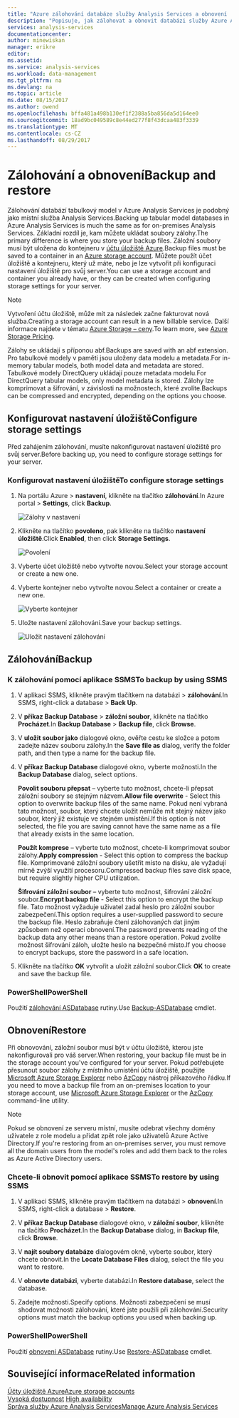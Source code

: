 ```yaml
---
title: "Azure zálohování databáze služby Analysis Services a obnovení | Microsoft Docs"
description: "Popisuje, jak zálohovat a obnovit databázi služby Azure Analysis Services."
services: analysis-services
documentationcenter: 
author: minewiskan
manager: erikre
editor: 
ms.assetid: 
ms.service: analysis-services
ms.workload: data-management
ms.tgt_pltfrm: na
ms.devlang: na
ms.topic: article
ms.date: 08/15/2017
ms.author: owend
ms.openlocfilehash: bffa481a498b130ef1f2388a5ba856da5d164ee0
ms.sourcegitcommit: 18ad9bc049589c8e44ed277f8f43dcaa483f3339
ms.translationtype: MT
ms.contentlocale: cs-CZ
ms.lasthandoff: 08/29/2017
---
```

# <a name="backup-and-restore"></a><span data-ttu-id="574ff-103">Zálohování a obnovení</span><span class="sxs-lookup"><span data-stu-id="574ff-103">Backup and restore</span></span>

<span data-ttu-id="574ff-104">Zálohování databází tabulkový model v Azure Analysis Services je podobný jako místní služba Analysis Services.</span><span class="sxs-lookup"><span data-stu-id="574ff-104">Backing up tabular model databases in Azure Analysis Services is much the same as for on-premises Analysis Services.</span></span> <span data-ttu-id="574ff-105">Základní rozdíl je, kam můžete ukládat soubory zálohy.</span><span class="sxs-lookup"><span data-stu-id="574ff-105">The primary difference is where you store your backup files.</span></span> <span data-ttu-id="574ff-106">Záložní soubory musí být uložena do kontejneru v [účtu úložiště Azure](../storage/common/storage-create-storage-account.md).</span><span class="sxs-lookup"><span data-stu-id="574ff-106">Backup files must be saved to a container in an [Azure storage account](../storage/common/storage-create-storage-account.md).</span></span> <span data-ttu-id="574ff-107">Můžete použít účet úložiště a kontejneru, který už máte, nebo je lze vytvořit při konfiguraci nastavení úložiště pro svůj server.</span><span class="sxs-lookup"><span data-stu-id="574ff-107">You can use a storage account and container you already have, or they can be created when configuring storage settings for your server.</span></span>

> [!NOTE]
> <span data-ttu-id="574ff-108">Vytvoření účtu úložiště, může mít za následek začne fakturovat nová služba.</span><span class="sxs-lookup"><span data-stu-id="574ff-108">Creating a storage account can result in a new billable service.</span></span> <span data-ttu-id="574ff-109">Další informace najdete v tématu [Azure Storage – ceny](https://azure.microsoft.com/pricing/details/storage/blobs/).</span><span class="sxs-lookup"><span data-stu-id="574ff-109">To learn more, see [Azure Storage Pricing](https://azure.microsoft.com/pricing/details/storage/blobs/).</span></span>
> 
> 

<span data-ttu-id="574ff-110">Zálohy se ukládají s příponou abf.</span><span class="sxs-lookup"><span data-stu-id="574ff-110">Backups are saved with an abf extension.</span></span> <span data-ttu-id="574ff-111">Pro tabulkové modely v paměti jsou uloženy data modelu a metadata.</span><span class="sxs-lookup"><span data-stu-id="574ff-111">For in-memory tabular models, both model data and metadata are stored.</span></span> <span data-ttu-id="574ff-112">Tabulkové modely DirectQuery ukládají pouze metadata modelu.</span><span class="sxs-lookup"><span data-stu-id="574ff-112">For DirectQuery tabular models, only model metadata is stored.</span></span> <span data-ttu-id="574ff-113">Zálohy lze komprimovat a šifrování, v závislosti na možnostech, které zvolíte.</span><span class="sxs-lookup"><span data-stu-id="574ff-113">Backups can be compressed and encrypted, depending on the options you choose.</span></span> 



## <a name="configure-storage-settings"></a><span data-ttu-id="574ff-114">Konfigurovat nastavení úložiště</span><span class="sxs-lookup"><span data-stu-id="574ff-114">Configure storage settings</span></span>
<span data-ttu-id="574ff-115">Před zahájením zálohování, musíte nakonfigurovat nastavení úložiště pro svůj server.</span><span class="sxs-lookup"><span data-stu-id="574ff-115">Before backing up, you need to configure storage settings for your server.</span></span>


### <a name="to-configure-storage-settings"></a><span data-ttu-id="574ff-116">Konfigurovat nastavení úložiště</span><span class="sxs-lookup"><span data-stu-id="574ff-116">To configure storage settings</span></span>
1.  <span data-ttu-id="574ff-117">Na portálu Azure > **nastavení**, klikněte na tlačítko **zálohování**.</span><span class="sxs-lookup"><span data-stu-id="574ff-117">In Azure portal > **Settings**, click **Backup**.</span></span>

    ![Zálohy v nastavení](./media/analysis-services-backup/aas-backup-backups.png)

2.  <span data-ttu-id="574ff-119">Klikněte na tlačítko **povoleno**, pak klikněte na tlačítko **nastavení úložiště**.</span><span class="sxs-lookup"><span data-stu-id="574ff-119">Click **Enabled**, then click **Storage Settings**.</span></span>

    ![Povolení](./media/analysis-services-backup/aas-backup-enable.png)

3. <span data-ttu-id="574ff-121">Vyberte účet úložiště nebo vytvořte novou.</span><span class="sxs-lookup"><span data-stu-id="574ff-121">Select your storage account or create a new one.</span></span>

4. <span data-ttu-id="574ff-122">Vyberte kontejner nebo vytvořte novou.</span><span class="sxs-lookup"><span data-stu-id="574ff-122">Select a container or create a new one.</span></span>

    ![Vyberte kontejner](./media/analysis-services-backup/aas-backup-container.png)

5. <span data-ttu-id="574ff-124">Uložte nastavení zálohování.</span><span class="sxs-lookup"><span data-stu-id="574ff-124">Save your backup settings.</span></span>

    ![Uložit nastavení zálohování](./media/analysis-services-backup/aas-backup-save.png)

## <a name="backup"></a><span data-ttu-id="574ff-126">Zálohování</span><span class="sxs-lookup"><span data-stu-id="574ff-126">Backup</span></span>

### <a name="to-backup-by-using-ssms"></a><span data-ttu-id="574ff-127">K zálohování pomocí aplikace SSMS</span><span class="sxs-lookup"><span data-stu-id="574ff-127">To backup by using SSMS</span></span>

1. <span data-ttu-id="574ff-128">V aplikaci SSMS, klikněte pravým tlačítkem na databázi > **zálohování**.</span><span class="sxs-lookup"><span data-stu-id="574ff-128">In SSMS, right-click a database > **Back Up**.</span></span>

2. <span data-ttu-id="574ff-129">V **příkaz Backup Database** > **záložní soubor**, klikněte na tlačítko **Procházet**.</span><span class="sxs-lookup"><span data-stu-id="574ff-129">In **Backup Database** > **Backup file**, click **Browse**.</span></span>

3. <span data-ttu-id="574ff-130">V **uložit soubor jako** dialogové okno, ověřte cestu ke složce a potom zadejte název souboru zálohy.</span><span class="sxs-lookup"><span data-stu-id="574ff-130">In the **Save file as** dialog, verify the folder path, and then type a name for the backup file.</span></span> 

4. <span data-ttu-id="574ff-131">V **příkaz Backup Database** dialogové okno, vyberte možnosti.</span><span class="sxs-lookup"><span data-stu-id="574ff-131">In the **Backup Database** dialog, select options.</span></span>

    <span data-ttu-id="574ff-132">**Povolit souboru přepsat** – vyberte tuto možnost, chcete-li přepsat záložní soubory se stejným názvem.</span><span class="sxs-lookup"><span data-stu-id="574ff-132">**Allow file overwrite** - Select this option to overwrite backup files of the same name.</span></span> <span data-ttu-id="574ff-133">Pokud není vybraná tato možnost, soubor, který chcete uložit nemůže mít stejný název jako soubor, který již existuje ve stejném umístění.</span><span class="sxs-lookup"><span data-stu-id="574ff-133">If this option is not selected, the file you are saving cannot have the same name as a file that already exists in the same location.</span></span>

    <span data-ttu-id="574ff-134">**Použít komprese** – vyberte tuto možnost, chcete-li komprimovat soubor zálohy.</span><span class="sxs-lookup"><span data-stu-id="574ff-134">**Apply compression** - Select this option to compress the backup file.</span></span> <span data-ttu-id="574ff-135">Komprimované záložní soubory ušetřit místo na disku, ale vyžadují mírně zvýší využití procesoru.</span><span class="sxs-lookup"><span data-stu-id="574ff-135">Compressed backup files save disk space, but require slightly higher CPU utilization.</span></span> 

    <span data-ttu-id="574ff-136">**Šifrování záložní soubor** – vyberte tuto možnost, šifrování záložní soubor.</span><span class="sxs-lookup"><span data-stu-id="574ff-136">**Encrypt backup file** - Select this option to encrypt the backup file.</span></span> <span data-ttu-id="574ff-137">Tato možnost vyžaduje uživatel zadal heslo pro záložní soubor zabezpečení.</span><span class="sxs-lookup"><span data-stu-id="574ff-137">This option requires a user-supplied password to secure the backup file.</span></span> <span data-ttu-id="574ff-138">Heslo zabraňuje čtení zálohovaných dat jiným způsobem než operaci obnovení.</span><span class="sxs-lookup"><span data-stu-id="574ff-138">The password prevents reading of the backup data any other means than a restore operation.</span></span> <span data-ttu-id="574ff-139">Pokud zvolíte možnost šifrování záloh, uložte heslo na bezpečné místo.</span><span class="sxs-lookup"><span data-stu-id="574ff-139">If you choose to encrypt backups, store the password in a safe location.</span></span>

5. <span data-ttu-id="574ff-140">Klikněte na tlačítko **OK** vytvořit a uložit záložní soubor.</span><span class="sxs-lookup"><span data-stu-id="574ff-140">Click **OK** to create and save the backup file.</span></span>


### <a name="powershell"></a><span data-ttu-id="574ff-141">PowerShell</span><span class="sxs-lookup"><span data-stu-id="574ff-141">PowerShell</span></span>
<span data-ttu-id="574ff-142">Použití [zálohování ASDatabase](https://docs.microsoft.com/sql/analysis-services/powershell/backup-asdatabase-cmdlet) rutiny.</span><span class="sxs-lookup"><span data-stu-id="574ff-142">Use [Backup-ASDatabase](https://docs.microsoft.com/sql/analysis-services/powershell/backup-asdatabase-cmdlet) cmdlet.</span></span>

## <a name="restore"></a><span data-ttu-id="574ff-143">Obnovení</span><span class="sxs-lookup"><span data-stu-id="574ff-143">Restore</span></span>
<span data-ttu-id="574ff-144">Při obnovování, záložní soubor musí být v účtu úložiště, kterou jste nakonfigurovali pro váš server.</span><span class="sxs-lookup"><span data-stu-id="574ff-144">When restoring, your backup file must be in the storage account you've configured for your server.</span></span> <span data-ttu-id="574ff-145">Pokud potřebujete přesunout soubor zálohy z místního umístění účtu úložiště, použijte [Microsoft Azure Storage Explorer](https://docs.microsoft.com/azure/vs-azure-tools-storage-manage-with-storage-explorer) nebo [AzCopy](../storage/common/storage-use-azcopy.md) nástroj příkazového řádku.</span><span class="sxs-lookup"><span data-stu-id="574ff-145">If you need to move a backup file from an on-premises location to your storage account, use [Microsoft Azure Storage Explorer](https://docs.microsoft.com/azure/vs-azure-tools-storage-manage-with-storage-explorer) or the [AzCopy](../storage/common/storage-use-azcopy.md) command-line utility.</span></span> 



> [!NOTE]
> <span data-ttu-id="574ff-146">Pokud se obnovení ze serveru místní, musíte odebrat všechny domény uživatele z role modelu a přidat zpět role jako uživatelů Azure Active Directory.</span><span class="sxs-lookup"><span data-stu-id="574ff-146">If you're restoring from an on-premises server, you must remove all the domain users from the model's roles and add them back to the roles as Azure Active Directory users.</span></span>
> 
> 

### <a name="to-restore-by-using-ssms"></a><span data-ttu-id="574ff-147">Chcete-li obnovit pomocí aplikace SSMS</span><span class="sxs-lookup"><span data-stu-id="574ff-147">To restore by using SSMS</span></span>

1. <span data-ttu-id="574ff-148">V aplikaci SSMS, klikněte pravým tlačítkem na databázi > **obnovení**.</span><span class="sxs-lookup"><span data-stu-id="574ff-148">In SSMS, right-click a database > **Restore**.</span></span>

2. <span data-ttu-id="574ff-149">V **příkaz Backup Database** dialogové okno, v **záložní soubor**, klikněte na tlačítko **Procházet**.</span><span class="sxs-lookup"><span data-stu-id="574ff-149">In the **Backup Database** dialog, in **Backup file**, click **Browse**.</span></span>

3. <span data-ttu-id="574ff-150">V **najít soubory databáze** dialogovém okně, vyberte soubor, který chcete obnovit.</span><span class="sxs-lookup"><span data-stu-id="574ff-150">In the **Locate Database Files** dialog, select the file you want to restore.</span></span>

4. <span data-ttu-id="574ff-151">V **obnovte databázi**, vyberte databázi.</span><span class="sxs-lookup"><span data-stu-id="574ff-151">In **Restore database**, select the database.</span></span>

5. <span data-ttu-id="574ff-152">Zadejte možnosti.</span><span class="sxs-lookup"><span data-stu-id="574ff-152">Specify options.</span></span> <span data-ttu-id="574ff-153">Možnosti zabezpečení se musí shodovat možnosti zálohování, které jste použili při zálohování.</span><span class="sxs-lookup"><span data-stu-id="574ff-153">Security options must match the backup options you used when backing up.</span></span>


### <a name="powershell"></a><span data-ttu-id="574ff-154">PowerShell</span><span class="sxs-lookup"><span data-stu-id="574ff-154">PowerShell</span></span>

<span data-ttu-id="574ff-155">Použití [obnovení ASDatabase](https://docs.microsoft.com/sql/analysis-services/powershell/restore-asdatabase-cmdlet) rutiny.</span><span class="sxs-lookup"><span data-stu-id="574ff-155">Use [Restore-ASDatabase](https://docs.microsoft.com/sql/analysis-services/powershell/restore-asdatabase-cmdlet) cmdlet.</span></span>


## <a name="related-information"></a><span data-ttu-id="574ff-156">Související informace</span><span class="sxs-lookup"><span data-stu-id="574ff-156">Related information</span></span>

[<span data-ttu-id="574ff-157">Účty úložiště Azure</span><span class="sxs-lookup"><span data-stu-id="574ff-157">Azure storage accounts</span></span>](../storage/common/storage-create-storage-account.md)  
<span data-ttu-id="574ff-158">[Vysoká dostupnost](analysis-services-bcdr.md)   </span><span class="sxs-lookup"><span data-stu-id="574ff-158">[High availability](analysis-services-bcdr.md)   </span></span>  
[<span data-ttu-id="574ff-159">Správa služby Azure Analysis Services</span><span class="sxs-lookup"><span data-stu-id="574ff-159">Manage Azure Analysis Services</span></span>](analysis-services-manage.md)
